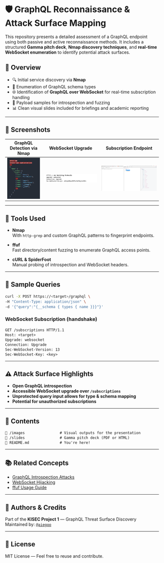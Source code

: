 
# 🛡️ GraphQL Reconnaissance & Attack Surface Mapping

This repository presents a detailed assessment of a GraphQL endpoint using both passive and active reconnaissance methods. It includes a structured **Gamma pitch deck**, **Nmap discovery techniques**, and **real-time WebSocket enumeration** to identify potential attack surfaces.

## 📑 Overview

- 🔍 Initial service discovery via **Nmap**
- 📂 Enumeration of GraphQL schema types
- 🌐 Identification of **GraphQL over WebSocket** for real-time subscription handling
- 📌 Payload samples for introspection and fuzzing
- 📊 Clean visual slides included for briefings and academic reporting

---

## 📸 Screenshots

| GraphQL Detection via Nmap | WebSocket Upgrade | Subscription Endpoint |
|----------------------------|-------------------|------------------------|
| ![nmap_typename](images/exposedSchema.png) | ![websocket_101](images/websocket_101.png) | ![subscriptions_ws](images/subscriptions_ws.png) |

---

## 🧪 Tools Used

- **Nmap**  
  With `http-grep` and custom GraphQL patterns to fingerprint endpoints.

- **ffuf**  
  Fast directory/content fuzzing to enumerate GraphQL access points.

- **cURL & SpiderFoot**  
  Manual probing of introspection and WebSocket headers.

---

## 🔧 Sample Queries

```bash
curl -X POST https://<target>/graphql \
-H "Content-Type: application/json" \
-d '{"query":"{__schema { types { name }}}"}'
```

### WebSocket Subscription (handshake)
```
GET /subscriptions HTTP/1.1
Host: <target>
Upgrade: websocket
Connection: Upgrade
Sec-WebSocket-Version: 13
Sec-WebSocket-Key: <key>
```

---

## ⚠️ Attack Surface Highlights

- **Open GraphQL introspection**
- **Accessible WebSocket upgrade over `/subscriptions`**
- **Unprotected query input allows for type & schema mapping**
- **Potential for unauthorized subscriptions**

---

## 📂 Contents

```
📁 /images                # Visual outputs for the presentation
📁 /slides                # Gamma pitch deck (PDF or HTML)
📄 README.md              # You're here!
```

---

## 📚 Related Concepts

- [GraphQL Introspection Attacks](https://blog.securityheaders.io/graphql-security-how-to-disable-introspection/)
- [WebSocket Hijacking](https://portswigger.net/web-security/websockets)
- [ffuf Usage Guide](https://github.com/ffuf/ffuf)

---

## 🧠 Authors & Credits

Part of the **KISEC Project 1** — GraphQL Threat Surface Discovery  
Maintained by: [`@aiegoo`](https://github.com/aiegoo)

---

## 📜 License

MIT License — Feel free to reuse and contribute.
```

